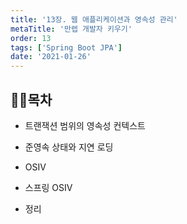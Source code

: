 ```yaml
---
title: '13장. 웹 애플리케이션과 영속성 관리'
metaTitle: '만렙 개발자 키우기'
order: 13
tags: ['Spring Boot JPA']
date: '2021-01-26'
---
```


## 🤸‍♂️목차

- 트랜잭션 범위의 영속성 컨텍스트

* 준영속 상태와 지연 로딩

- OSIV

* 스프링 OSIV

- 정리

